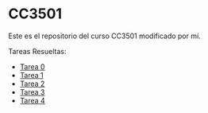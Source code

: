 # CC3501
Este es el repositorio del curso CC3501 modificado por mí. 

Tareas Resueltas:
- [Tarea 0](https://github.com/fgutierrezalbornoz/CC3501/blob/master/Tarea0.py)
- [Tarea 1]()
- [Tarea 2]()
- [Tarea 3]()
- [Tarea 4]()
